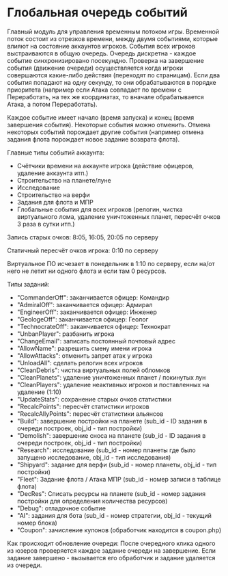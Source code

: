 # Глобальная очередь событий

Главный модуль для управления временным потоком игры.
Временной поток состоит из отрезков времени, между двумя событиями, которые влияют на состояние аккаунтов игроков.
События всех игроков выстраиваются в общую очередь. Очередь дискретна - каждое событие синхронизировано посекундно.
Проверка на завершение события (движение очереди) осуществляется когда игроки совершаются какие-либо действия (переходят по страницам).
Если два события попадают на одну секунду, то они обрабатываются в порядке приоритета (например если Атака совпадает по времени с Переработать,
на тех же координатах, то вначале обрабатывается Атака, а потом Переработать).  

Каждое событие имеет начало (время запуска) и конец (время завершения события). Некоторые события можно отменить. Отмена некоторых событий порождает 
другие события (например отмена задания флота порождает новое задание возврата флота).

Главные типы событий аккаунта:
 - Счётчики времени на аккаунте игрока (действие офицеров, удаление аккаунта итп.)
 - Строительство на планете/луне
 - Исследование
 - Строительство на верфи
 - Задания для флота и МПР
 - Глобальные события для всех игроков (релогин, чистка виртуального лома, удаление уничтоженных планет, пересчёт очков 3 раза в сутки итп.)

Запись старых очков: 8:05, 16:05, 20:05 по серверу

Статичный пересчёт очков игрока: 0:10 по серверу

Виртуальное ПО исчезает в понедельник в 1:10 по серверу, если на/от него не летит ни одного флота и если там 0 ресурсов.

Типы заданий:
- "CommanderOff": заканчивается офицер: Командир
- "AdmiralOff": заканчивается офицер: Адмирал
- "EngineerOff": заканчивается офицер: Инженер
- "GeologeOff": заканчивается офицер: Геолог
- "TechnocrateOff": заканчивается офицер: Технократ
- "UnbanPlayer": разбанить игрока
- "ChangeEmail": записать постоянный почтовый адрес
- "AllowName": разрешить смену имени игрока
- "AllowAttacks": отменить запрет атак у игрока
- "UnloadAll": сделать релогин всех игроков
- "CleanDebris": чистка виртуальных полей обломков
- "CleanPlanets": удаление уничтоженных планет / покинутых лун
- "CleanPlayers": удаление неактивных игроков и поставленных на удаление (1:10)
- "UpdateStats": сохранение старых очков статистики
- "RecalcPoints": пересчёт статистики игроков
- "RecalcAllyPoints": пересчёт статистики альянсов
- "Build": завершение постройки на планете (sub_id - ID задания в очереди построек, obj_id - тип постройки)
- "Demolish": завершение сноса на планете (sub_id - ID задания в очереди построек, obj_id - тип постройки)
- "Research": исследование (sub_id - номер планеты где было запущено исследование, obj_id - тип исследования)
- "Shipyard": задание для верфи (sub_id - номер планеты, obj_id - тип постройки)
- "Fleet": Задание флота / Атака МПР (sub_id - номер записи в таблице флота)
- "DecRes": Списать ресурсы на планете (sub_id - номер задания постройки для определения количества ресурсов)
- "Debug": отладочное событие
- "AI": задания для бота (sub_id - номер стратегии, obj_id - текущий номер блока)
- "Coupon": зачисление купонов (обработчик находится в coupon.php)

Как происходит обновление очереди:
После очередного клика одного из юзеров проверяется каждое задание очереди на завершение. Если задание завершено - вызывается его обработчик и задание
удаляется из очереди.
